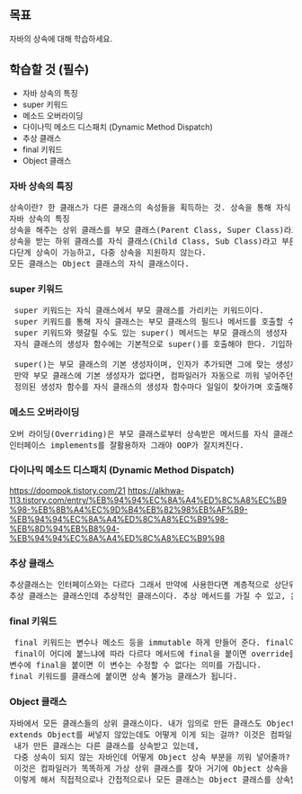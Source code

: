## 목표
자바의 상속에 대해 학습하세요.

## 학습할 것 (필수)
- 자바 상속의 특징
- super 키워드
- 메소드 오버라이딩
- 다이나믹 메소드 디스패치 (Dynamic Method Dispatch)
- 추상 클래스
- final 키워드
- Object 클래스


### 자바 상속의 특징
<pre>
상속이란? 한 클래스가 다른 클래스의 속성들을 획득하는 것. 상속을 통해 자식 클래스는 부모 클래스의 필드와 메서드를 재사용할 수 있다. OOP의 주요 개념이다. 
자바 상속의 특징
상속을 해주는 상위 클래스를 부모 클래스(Parent Class, Super Class)라고 부른다.
상속을 받는 하위 클래스를 자식 클래스(Child Class, Sub Class)라고 부른다.
다단계 상속이 가능하고, 다중 상속을 지원하지 않는다.
모든 클래스는 Object 클래스의 자식 클래스이다.
</pre>



### super 키워드
<pre>
 super 키워드는 자식 클래스에서 부모 클래스를 가리키는 키워드이다. 
 super 키워드를 통해 자식 클래스는 부모 클래스의 필드나 메서드를 호출할 수 있다.
 super 키워드와 헷갈릴 수도 있는 super() 메서드는 부모 클래스의 생성자 함수를 호출하는 메서드이다. 
 자식 클래스의 생성자 함수에는 기본적으로 super()를 호출해야 한다. 기입하지 않는 경우엔 컴파일러가 슬쩍 끼워 넣어 준다.
 
 super()는 부모 클래스의 기본 생성자이며, 인자가 추가되면 그에 맞는 생성자가 호출된다.
 만약 부모 클래스에 기본 생성자가 없다면, 컴파일러가 자동으로 끼워 넣어주던 혜택은 받지 못하고, 
 정의된 생성자 함수를 자식 클래스의 생성자 함수마다 일일이 찾아가며 호출해줘야 한다.
</pre>


### 메소드 오버라이딩
<pre>
오버 라이딩(Overriding)은 부모 클래스로부터 상속받은 메서드를 자식 클래스에서 재정의하는 것이다. 
인터페이스 implements를 잘활용하자 그래야 OOP가 잘지켜진다.
</pre>




### 다이나믹 메소드 디스패치 (Dynamic Method Dispatch)
<https://doompok.tistory.com/21>
<https://alkhwa-113.tistory.com/entry/%EB%94%94%EC%8A%A4%ED%8C%A8%EC%B9%98-%EB%8B%A4%EC%9D%B4%EB%82%98%EB%AF%B9-%EB%94%94%EC%8A%A4%ED%8C%A8%EC%B9%98-%EB%8D%94%EB%B8%94-%EB%94%94%EC%8A%A4%ED%8C%A8%EC%B9%98>

### 추상 클래스
<pre>
추상클래스는 인터페이스와는 다르다 그래서 만약에 사용한다면 계층적으로 상단위에 두어서 사용할것같다.
추상 클래스는 클래스인데 추상적인 클래스이다. 추상 메서드를 가질 수 있고, 온전한 메소드도 가질 수 있는 클래스이다.
</pre>


### final 키워드
<pre>
 final 키워드는 변수나 메소드 등을 immutable 하게 만들어 준다. final이 붙을 수 있는 곳은 클래스, 변수, 메서드가 있다.
 final이 어디에 붙느냐에 따라 다르다 메서드에 final을 붙이면 override를 제한하게 됩니다.
변수에 final을 붙이면 이 변수는 수정할 수 없다는 의미를 가집니다.
final 키워드를 클래스에 붙이면 상속 불가능 클래스가 됩니다.
</pre>


### Object 클래스
<pre>
자바에서 모든 클래스들의 상위 클래스이다. 내가 임의로 만든 클래스도 Object 클래스를 상속받고 있다.
extends Object를 써넣지 않았는데도 어떻게 이게 되는 걸까? 이것은 컴파일러가 컴파일 타임에 쓱 끼워 넣어 준다.
 내가 만든 클래스는 다른 클래스를 상속받고 있는데,
 다중 상속이 되지 않는 자바인데 어떻게 Object 상속 부분을 끼워 넣어줄까?
 이것은 컴파일러가 똑똑하게 가상 상위 클래스를 찾아 거기에 Object 상속을 슥 끼워넣어 준다.
 이렇게 해서 직접적으로나 간접적으로나 모든 클래스는 Object 클래스를 상속받는다.
</pre>






